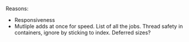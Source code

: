 Reasons:
- Responsiveness
- Mutliple adds at once for speed.
List of all the jobs.
Thread safety in containers, ignore by sticking to index.
Deferred sizes?
